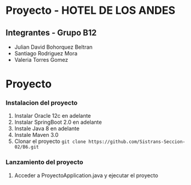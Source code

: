 # Proyecto - HOTEL DE LOS ANDES

## Integrantes - Grupo B12

- Julian David Bohorquez Beltran
- Santiago Rodriguez Mora
- Valeria Torres Gomez

# Proyecto

### Instalacion del proyecto
1. Instalar Oracle 12c en adelante
2. Instalar SpringBoot 2.0 en adelante
3. Instale Java 8 en adelante
4. Instale Maven 3.0
5. Clonar el proyecto
`git clone https://github.com/Sistrans-Seccion-02/B6.git`

### Lanzamiento del proyecto
1. Acceder a ProyectoApplication.java y ejecutar el proyecto
